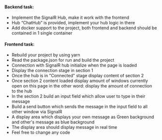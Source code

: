 #### Backend task:
* Implement the SignalR Hub, make it work with the frontend
* Hub “ChatHub” is provided, implement your hub logic in there
* Add docker support to the project, both frontend and backend should be contained in 1 single container
#### Frontend task:
* Rebuild your project by using yarn
* Read the package.json for run and build the project
* Connection with SignalR hub initialize when the page is loaded
* Display the connection stage in section 1
* Once the hub is in "Connected" stage display content of section 2
* Once section 2 content loaded display amount of windows currently open on this page in the
other word: display the amount of connection to the hub
* In the section 2 build an input field which allow user to type in their message
* Build a send button which sends the message in the input field to all other window via SignalR
* A display area which displays your own message as Green background and other's message as blue background
* The display area should display message in real time
* Feel free to change any code 
